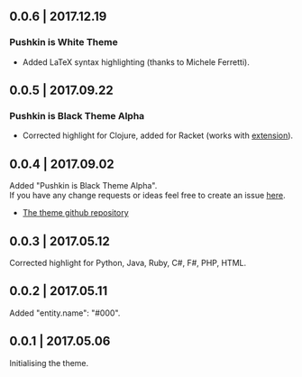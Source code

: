 ## 0.0.6 | 2017.12.19
### Pushkin is White Theme
* Added LaTeX syntax highlighting (thanks to Michele Ferretti).

## 0.0.5 | 2017.09.22
### Pushkin is Black Theme Alpha
* Corrected highlight for Clojure, added for Racket (works with [extension](https://marketplace.visualstudio.com/items?itemName=karyfoundation.racket)).

## 0.0.4 | 2017.09.02
Added "Pushkin is Black Theme Alpha".  
If you have any change requests or ideas feel free to create an issue [here](https://github.com/llatigid/Pushkin-is-White-Theme/issues).
* [The theme github repository](https://github.com/llatigid/Pushkin-is-White-Theme)

## 0.0.3 | 2017.05.12
Corrected highlight for Python, Java, Ruby, C#, F#, PHP, HTML.

## 0.0.2 | 2017.05.11
Added "entity.name": "#000".

## 0.0.1 | 2017.05.06
Initialising the theme.
